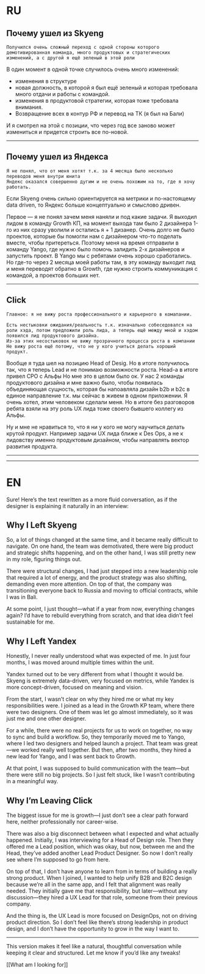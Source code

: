 # RU
## Почему ушел из Skyeng
```
Получился очень сложный переход с одной стороны которого демотивированная команда, много продуктовых и стратегических изменений, а с другой я ещё зеленый в этой роли
```

В один момент в одной точке случилось очень много изменений:
- изменения в структуре
- новая должность, в которой я был ещё зеленый и которая требовала много отдачи и работы с командой.
- изменения в продуктовой стратегии, которая тоже требовала внимания. 
- Возвращение всех в контур РФ и перевод на ТК (я был на Бали)

И я смотрел на этой с позиции, что через год все заново может измениться и придется строить все по-новой. 

---

## Почему ушел из Яндекса 

```
Я не понял, что от меня хотят т.к. за 4 месяца было несколько переводов меня внутри юнита
Яндекс оказался совершенно дугим и не очень похожим на то, где я хочу работать. 
```

Если Skyeng очень сильно ориентируется на метрики и по-настоящему data driven, то Яндекс больше концептуально и смыслово дривен. 

Первое — я не понял зачем меня наняли и под какие задачи. 
Я выходил лидом в команду Growth КП, на момент выхода там было 2 дизайнера 1-го из них сразу уволили и остались я + 1 дизанер. Очень долго не было проектов, которые бы помогли нам с дизайнером что-то поделать вместе, чтобы притереться. Поэтому меня на время отправили в команду Yango, где нужно было помочь залидить 2-х дизайнеров и запустить проект. 
В Yango мы с ребятами очень хорошо сработались. Но где-то через 2 месяца моей работы там, в эту команду выходит лид и меня переводят обратно в Growth, где нужно строить коммуникация с командой, а проектов больших нет. 

---
## Click

```
Главное: я не вижу роста профессионального и карьерного в комапании. 

Есть нестыковки ожидания/реальность т.к. изначально собеседовался на роли хэда, потом предложили роль лида, а теперь ещё между мной и хэдом появился лид продуктового дизайна.
Из-за этих несостыковок не вижу прозрачного процесса роста в компании
Не вижу роста ещё потому, что не у кого учиться делать хороший продукт.

```

Вообще я туда шел на позицию Head of Desig. Но в итоге получилось так, что я теперь Lead и не понимаю возможности роста.
Head-а в итоге привел CPO с Альфы
Но мне это в целом было ок.
У нас 2 команды продуктового дизайна и мне важно было, чтобы появилась объединяющая сущность, которая бы напоавляла дизайн b2b и b2c в единое направление т.к. мы сейчас в живем в одном приложении. Я очень хотел, этим человеком сделали меня. Но в итоге без разговоров ребята взяли на эту роль UX лида тоже своего бывшего коллегу из Альфы. 

Ну и мне не нравиться то, что я ни у кого не могу научиться делать крутой продукт. Например задачи UX лида ближе к Des Ops, а не к лидовству именно продуктовым дизайном, чтобы направлять вектор развития продукта. 


---

---
# EN

Sure! Here’s the text rewritten as a more fluid conversation, as if the designer is explaining it naturally in an interview:


## Why I Left Skyeng

So, a lot of things changed at the same time, and it became really difficult to navigate. On one hand, the team was demotivated, there were big product and strategic shifts happening, and on the other hand, I was still pretty new in my role, figuring things out.

There were structural changes, I had just stepped into a new leadership role that required a lot of energy, and the product strategy was also shifting, demanding even more attention. On top of that, the company was transitioning everyone back to Russia and moving to official contracts, while I was in Bali.

At some point, I just thought—what if a year from now, everything changes again? I’d have to rebuild everything from scratch, and that idea didn’t feel sustainable for me.


## Why I Left Yandex

Honestly, I never really understood what was expected of me. In just four months, I was moved around multiple times within the unit.

Yandex turned out to be very different from what I thought it would be. Skyeng is extremely data-driven, very focused on metrics, while Yandex is more concept-driven, focused on meaning and vision.

From the start, I wasn’t clear on why they hired me or what my key responsibilities were. I joined as a lead in the Growth KP team, where there were two designers. One of them was let go almost immediately, so it was just me and one other designer.

For a while, there were no real projects for us to work on together, no way to sync and build a workflow. So, they temporarily moved me to Yango, where I led two designers and helped launch a project. That team was great—we worked really well together. But then, after two months, they hired a new lead for Yango, and I was sent back to Growth.

At that point, I was supposed to build communication with the team—but there were still no big projects. So I just felt stuck, like I wasn’t contributing in a meaningful way.

## Why I’m Leaving Click

The biggest issue for me is growth—I just don’t see a clear path forward here, neither professionally nor career-wise.

There was also a big disconnect between what I expected and what actually happened. Initially, I was interviewing for a Head of Design role. Then they offered me a Lead position, which was okay, but now, between me and the Head, they’ve added another Lead Product Designer. So now I don’t really see where I’m supposed to go from here.

On top of that, I don’t have anyone to learn from in terms of building a really strong product. When I joined, I wanted to help unify B2B and B2C design because we’re all in the same app, and I felt that alignment was really needed. They initially gave me that responsibility, but later—without any discussion—they hired a UX Lead for that role, someone from their previous company.

And the thing is, the UX Lead is more focused on DesignOps, not on driving product direction. So I don’t feel like there’s strong leadership in product design, and I don’t have the opportunity to grow in the way I want to.

---

This version makes it feel like a natural, thoughtful conversation while keeping it clear and structured. Let me know if you’d like any tweaks!

[[What am I looking for]]